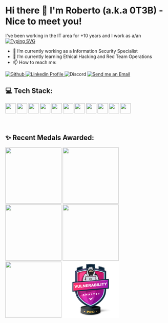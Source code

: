 # Hi there 👋 I'm Roberto (a.k.a 0T3B) - Nice to meet you!


I've been working in the IT area for +10 years and I work as a/an \
[![Typing SVG](https://readme-typing-svg.demolab.com?font=Fira+Code&weight=600&pause=1000&color=0074B8&random=false&width=435&lines=CyberSecurity+Specialist;Network+Engineer;IT+Infrastructure+Analyst;Cloud+Practioner;Hobby+programmer)](https://git.io/typing-svg)

- 🔭 I’m currently working as a Information Security Specialist
- 🌱 I’m currently learning Ethical Hacking and Red Team Operations
- 📫 How to reach me:
<p align="left">
  <a href="[https://github.com/0t3b2017](https://github.com/0t3b2017)">
    <img alt="Github" src="https://img.shields.io/badge/Github-white?style=flat-square&logo=github&logoColor=black&color=white">
  </a>
  <a href="https://linkedin.com/in/roberto-it/">
    <img alt="Linkedin Profile" src="https://img.shields.io/badge/Linkedin-white?style=flat-square&logo=linkedin&logoColor=blue">
  </a>
  <a hfref="https://discord.com/users/jcruz6499">
    <img alt="Discord" src="https://img.shields.io/badge/Discord-white?style=flat-square&logo=discord&logoColor=#993399">
  </a>
  <a href="mailto:roberto@h3b.com.br">
    <img alt="Send me an Email" src="https://img.shields.io/badge/Email-white?style=flat-square&logo=gmail">
  </a>
</p>

## 💻 Tech Stack:
<p align="left">
  <code><img height="32" width="32" src="https://cdn.simpleicons.org/python/1793D1" /></code>
  <code><img height="32" width="32" src="https://cdn.simpleicons.org/linux/1793D1" /></code>
  <code><img height="32" width="32" src="https://cdn.simpleicons.org/windows/1793D1" /></code>
  <code><img height="32" width="32" src="https://cdn.simpleicons.org/kalilinux/1793D1" /></code>
  <code><img height="32" width="32" src="https://cdn.simpleicons.org/amazonaws/1793D1" /></code>
  <code><img height="32" width="32" src="https://cdn.simpleicons.org/microsoftazure/1793D1" /></code>
  <code><img height="32" width="32" src="https://cdn.simpleicons.org/googlecloud/1793D1" /></code>
  <code><img height="32" width="32" src="https://cdn.simpleicons.org/maildotru/1793D1" /></code>
  <code><img height="32" width="32" src="https://cdn.simpleicons.org/elasticsearch/1793D1" /></code>
  <code><img height="32" width="32" src="https://cdn.simpleicons.org/logstash/1793D1" /></code>
  <code><img height="32" width="32" src="https://cdn.simpleicons.org/kibana/1793D1" /></code>
</p>
<br/>

## ✨ Recent Medals Awarded:

<p align="left">
  <img height="175" width="175" src="https://desecsecurity.com/academy/uploads/badges/skill_pentest_fundamentals_pro.png" />
  <img height="175" width="175" src="https://desecsecurity.com/academy/uploads/badges/network_analyst_pro.png" />
  <img height="175" width="175" src="https://desecsecurity.com/academy/uploads/badges/skill_scripting_programing_pro.png" />
  <img height="175" width="175" src="https://desecsecurity.com/academy/uploads/badges/skill_ctf_player_pro.png" />
  <img height="175" width="175" src="https://desecsecurity.com/academy/uploads/badges/skill_opensource_intelligence_pro.png" />
  <img height="175" width="175" src="https://github.com/0t3b2017/0t3b2017/blob/main/badges/vulnerability_analyst_pro.png" />


  
  
</p>


<!-- Social badges section -->
<!--
**0t3b2017/0t3b2017** is a  _special_ ✨ repository because its `README.md` (this file) appears on your GitHub profile.

Here are some ideas to get you started:


 ...
- 👯 I’m looking to collaborate on ...
- 🤔 I’m looking for help with ...
- 💬 Ask me about ...

- 😄 Pronouns: ...
- ⚡ Fun fact: ...
-->



<!--
**0t3b2017/0t3b2017** is a ✨ _special_ ✨ repository because its `README.md` (this file) appears on your GitHub profile.

Here are some ideas to get you started:

- 🔭 I’m currently working on ...
- 🌱 I’m currently learning ...
- 👯 I’m looking to collaborate on ...
- 🤔 I’m looking for help with ...
- 💬 Ask me about ...
- 📫 How to reach me: ...
- 😄 Pronouns: ...
- ⚡ Fun fact: ...
-->
